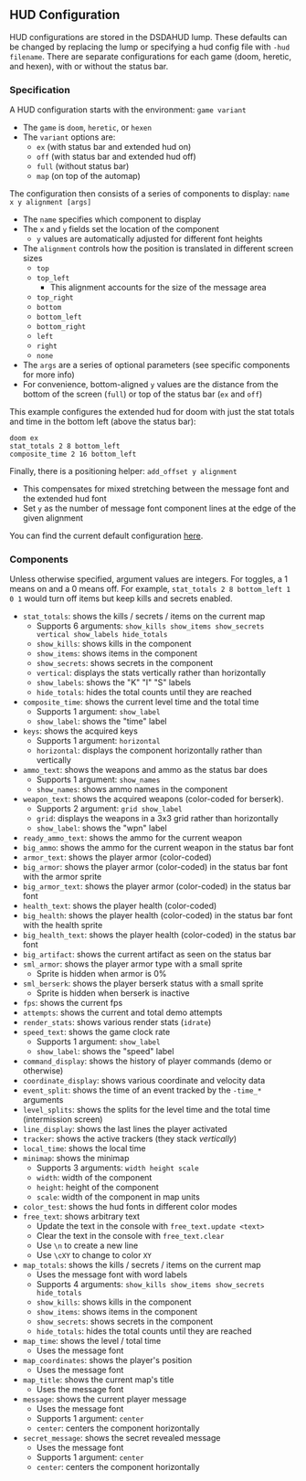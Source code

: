 ## HUD Configuration

HUD configurations are stored in the DSDAHUD lump. These defaults can be changed by replacing the lump or specifying a hud config file with `-hud filename`. There are separate configurations for each game (doom, heretic, and hexen), with or without the status bar.

### Specification

A HUD configuration starts with the environment: `game variant`
- The `game` is `doom`, `heretic`, or `hexen`
- The `variant` options are:
  - `ex` (with status bar and extended hud on)
  - `off` (with status bar and extended hud off)
  - `full` (without status bar)
  - `map` (on top of the automap)

The configuration then consists of a series of components to display: `name x y alignment [args]`
- The `name` specifies which component to display
- The `x` and `y` fields set the location of the component
  - `y` values are automatically adjusted for different font heights
- The `alignment` controls how the position is translated in different screen sizes
  - `top`
  - `top_left`
    - This alignment accounts for the size of the message area
  - `top_right`
  - `bottom`
  - `bottom_left`
  - `bottom_right`
  - `left`
  - `right`
  - `none`
- The `args` are a series of optional parameters (see specific components for more info)
- For convenience, bottom-aligned `y` values are the distance from the bottom of the screen (`full`) or top of the status bar (`ex` and `off`)

This example configures the extended hud for doom with just the stat totals and time in the bottom left (above the status bar):
```
doom ex
stat_totals 2 8 bottom_left
composite_time 2 16 bottom_left
```

Finally, there is a positioning helper: `add_offset y alignment`
- This compensates for mixed stretching between the message font and the extended hud font
- Set `y` as the number of message font component lines at the edge of the given alignment

You can find the current default configuration [here](../prboom2/data/lumps/dsdahud.lmp).

### Components

Unless otherwise specified, argument values are integers. For toggles, a 1 means on and a 0 means off. For example, `stat_totals 2 8 bottom_left 1 0 1` would turn off items but keep kills and secrets enabled.

- `stat_totals`: shows the kills / secrets / items on the current map
  - Supports 6 arguments: `show_kills show_items show_secrets vertical show_labels hide_totals`
  - `show_kills`: shows kills in the component
  - `show_items`: shows items in the component
  - `show_secrets`: shows secrets in the component
  - `vertical`: displays the stats vertically rather than horizontally
  - `show_labels`: shows the "K" "I" "S" labels
  - `hide_totals`: hides the total counts until they are reached
- `composite_time`: shows the current level time and the total time
  - Supports 1 argument: `show_label`
  - `show_label`: shows the "time" label
- `keys`: shows the acquired keys
  - Supports 1 argument: `horizontal`
  - `horizontal`: displays the component horizontally rather than vertically
- `ammo_text`: shows the weapons and ammo as the status bar does
  - Supports 1 argument: `show_names`
  - `show_names`: shows ammo names in the component
- `weapon_text`: shows the acquired weapons (color-coded for berserk).
  - Supports 2 argument: `grid show_label`
  - `grid`: displays the weapons in a 3x3 grid rather than horizontally
  - `show_label`: shows the "wpn" label
- `ready_ammo_text`: shows the ammo for the current weapon
- `big_ammo`: shows the ammo for the current weapon in the status bar font
- `armor_text`: shows the player armor (color-coded)
- `big_armor`: shows the player armor (color-coded) in the status bar font with the armor sprite
- `big_armor_text`: shows the player armor (color-coded) in the status bar font
- `health_text`: shows the player health (color-coded)
- `big_health`: shows the player health (color-coded) in the status bar font with the health sprite
- `big_health_text`: shows the player health (color-coded) in the status bar font
- `big_artifact`: shows the current artifact as seen on the status bar
- `sml_armor`: shows the player armor type with a small sprite
  - Sprite is hidden when armor is 0%
- `sml_berserk`: shows the player berserk status with a small sprite
  - Sprite is hidden when berserk is inactive
- `fps`: shows the current fps
- `attempts`: shows the current and total demo attempts
- `render_stats`: shows various render stats (`idrate`)
- `speed_text`: shows the game clock rate
  - Supports 1 argument: `show_label`
  - `show_label`: shows the "speed" label
- `command_display`: shows the history of player commands (demo or otherwise)
- `coordinate_display`: shows various coordinate and velocity data
- `event_split`: shows the time of an event tracked by the `-time_*` arguments
- `level_splits`: shows the splits for the level time and the total time (intermission screen)
- `line_display`: shows the last lines the player activated
- `tracker`: shows the active trackers (they stack *vertically*)
- `local_time`: shows the local time
- `minimap`: shows the minimap
  - Supports 3 arguments: `width height scale`
  - `width`: width of the component
  - `height`: height of the component
  - `scale`: width of the component in map units
- `color_test`: shows the hud fonts in different color modes
- `free_text`: shows arbitrary text
  - Update the text in the console with `free_text.update <text>`
  - Clear the text in the console with `free_text.clear`
  - Use `\n` to create a new line
  - Use `\cXY` to change to color `XY`
- `map_totals`: shows the kills / secrets / items on the current map
  - Uses the message font with word labels
  - Supports 4 arguments: `show_kills show_items show_secrets hide_totals`
  - `show_kills`: shows kills in the component
  - `show_items`: shows items in the component
  - `show_secrets`: shows secrets in the component
  - `hide_totals`: hides the total counts until they are reached
- `map_time`: shows the level / total time
  - Uses the message font
- `map_coordinates`: shows the player's position
  - Uses the message font
- `map_title`: shows the current map's title
  - Uses the message font
- `message`: shows the current player message
  - Uses the message font
  - Supports 1 argument: `center`
  - `center`: centers the component horizontally
- `secret_message`: shows the secret revealed message
  - Uses the message font
  - Supports 1 argument: `center`
  - `center`: centers the component horizontally
